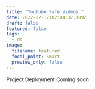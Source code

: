 ```yaml
---
title: "Youtube Safe Videos "
date: 2022-02-17T02:44:37.199Z
draft: false
featured: false
tags:
  - ds
image:
  filename: featured
  focal_point: Smart
  preview_only: false
---
```

Project Deployment Coming soon